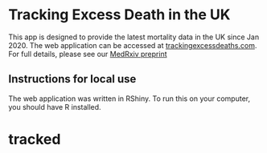 # Tracking Excess Death in the UK

This app is designed to provide the latest mortality data in the UK since Jan 2020.
The web application can be accessed at [trackingexcessdeaths.com](http://trackingexcessdeaths.com).
For full details, please see our [MedRxiv preprint]()

## Instructions for local use
The web application was written in RShiny. To run this on your computer, you should have R installed.

# tracked
